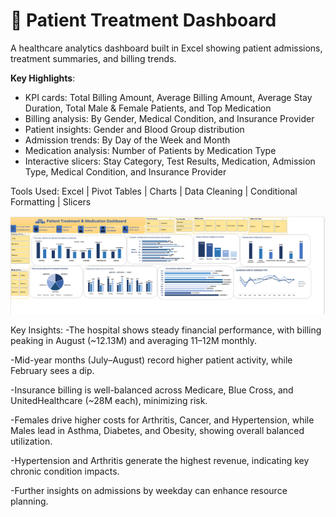 # 🏥 Patient Treatment Dashboard

A healthcare analytics dashboard built in Excel showing patient admissions, treatment summaries, and billing trends.

**Key Highlights**:

- KPI cards: Total Billing Amount, Average Billing Amount, Average Stay Duration, Total Male & Female Patients, and Top Medication
- Billing analysis: By Gender, Medical Condition, and Insurance Provider
- Patient insights: Gender and Blood Group distribution
- Admission trends: By Day of the Week and Month
- Medication analysis: Number of Patients by Medication Type
- Interactive slicers: Stay Category, Test Results, Medication, Admission Type, Medical Condition, and Insurance Provider

Tools Used:
Excel | Pivot Tables | Charts | Data Cleaning | Conditional Formatting | Slicers

![Patient Dashboard](Patient-Treatment-Dashboard.png)

Key Insights:
-The hospital shows steady financial performance, with billing peaking in August (~12.13M) and averaging 11–12M monthly.

-Mid-year months (July–August) record higher patient activity, while February sees a dip.

-Insurance billing is well-balanced across Medicare, Blue Cross, and UnitedHealthcare (~28M each), minimizing risk.

-Females drive higher costs for Arthritis, Cancer, and Hypertension, while Males lead in Asthma, Diabetes, and Obesity, showing overall balanced utilization.

-Hypertension and Arthritis generate the highest revenue, indicating key chronic condition impacts.

-Further insights on admissions by weekday can enhance resource planning.
